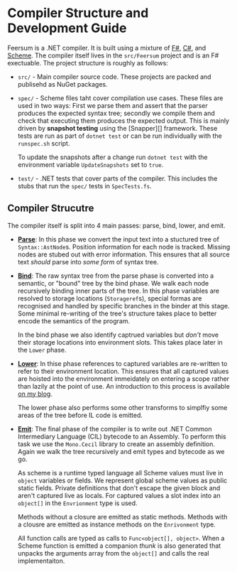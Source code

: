 # Compiler Structure and Development Guide

Feersum is a .NET compiler. It is built using a mixture of [F#][], [C#][], and
[Scheme][]. The compiler itself lives in the `src/Feersum` project and is an F#
exectuable. The project structure is roughly as follows:

 * `src/` - Main compiler source code. These projects are packed and publisehd
    as NuGet packages.
 * `spec/` - Scheme files taht cover compilation use cases. These files are used
    in two ways: First we parse them and assert that the parser produces the
    expected syntax tree; secondly we compile them and check that executing them
    produces the expected output. This is mainly driven by **snapshot testing**
    using the [Snapper][] framework. These tests are run as part of `dotnet test`
    or can be run individually with the `runspec.sh` script.
    
    To update the snapshots after a change run `dotnet test` with the environment
    variable `UpdateSnapshots` set to `true`.
 * `test/` - .NET tests that cover parts of the compiler. This includes the
    stubs that run the `spec/` tests in `SpecTests.fs`.

## Compiler Strucutre

The compiler itself is split into 4 main passes: parse, bind, lower, and emit.

 * [**Parse**][]: In this phase we convert the input text into a stuctured tree of
   `Syntax::AstNode`s. Position information for each node is tracked. Missing
   nodes are stubed out with error information. This ensures that all source
   text _should_ parse into _some form_ of syntax tree.
 * [**Bind**][]: The raw syntax tree from the parse phase is converted into a
   semantic, or "bound" tree by the bind phase. We walk each node recursively
   binding inner parts of the tree. In this phase variables are resolved to
   storage locations (`Storageref`s), special formas are recognised and handled
   by specific branches in the binder at this stage. Some minimal re-writing of
   the tree's structure takes place to better encode the semantics of the
   program.

   In the bind phase we also identify captrued variables but _don't_ move their
   storage locations into environment slots. This takes place later in the
   `Lower` phase.
 * [**Lower**][]: In thise phase references to captured variables are re-written
   to refer to their environment location. This ensures that all captured values
   are hoisted into the environment immeidately on entering a scope rather than
   lazily at the point of use. An introduction to this process is available [on
   my blog][captivating].

   The lower phase also performs some other transforms to simplfiy some areas of
   the tree before IL code is emitted.
 * [**Emit**][]: The final phase of the compiler is to write out .NET Common
   Intermediary Language (CIL) bytecode to an Assembly. To perform this task we
   use the `Mono.Cecil` library to create an assembly definition. Again we walk
   the tree recursively and emit types and bytecode as we go.

   As scheme is a runtime typed language all Scheme values must live in `object`
   variables or fields. We represent global scheme values as public static
   fields. Private definitions that don't escape the given block and aren't
   captured live as locals. For captured values a slot index into an `object[]`
   in the `Envrionment` type is used.

   Methods without a closure are emitted as static methods. Methods with a
   clousre are emitted as instance methods on the `Enrivonment` type.

   All function calls are typed as calls to `Func<object[], object>`. When a
   Scheme function is emitted a companion *thunk* is also generated that unpacks
   the arguments array from the `object[]` and calls the real implementaiton.

 [F#]: https://docs.microsoft.com/en-gb/dotnet/fsharp/
 [C#]: https://docs.microsoft.com/en-gb/dotnet/csharp/
 [Scheme]: https://schemers.org/
 [**Parse**]: https://github.com/iwillspeak/feersum/blob/main/src/Feersum/Syntax.fs
 [**Bind**]: https://github.com/iwillspeak/feersum/blob/main/src/Feersum/Bind.fs
 [**Lower**]: https://github.com/iwillspeak/feersum/blob/main/src/Feersum/Lower.fs
 [**Emit**]: https://github.com/iwillspeak/feersum/blob/main/src/Feersum/Compile.fs
 [captivating]: https://willspeak.me/2020/09/06/a-captivating-resolution.html
